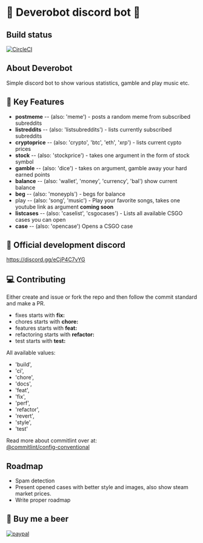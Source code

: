 # 🤖 Deverobot discord bot 🤖

## Build status
[![CircleCI](https://circleci.com/gh/kimmymonassar/DeveroBot.svg?style=shield)](https://github.com/kimmymonassar/DeveroBot)

## About Deverobot
Simple discord bot to show various statistics, gamble and play music etc.

## 🔑 Key Features
  - **postmeme** -- (also: 'meme') - posts a random meme from subscribed subreddits
  - **listreddits** -- (also: 'listsubreddits') - lists currently subscribed subreddits
  - **cryptoprice** -- (also: 'crypto', 'btc', 'eth', 'xrp') - lists current cypto prices
  - **stock** -- (also: 'stockprice') - takes one argument in the form of stock symbol 
  - **gamble** -- (also: 'dice') - takes on argument, gamble away your hard earned points
  - **balance** -- (also: 'wallet', 'money', 'currency', 'bal') show current balance
  - **beg** -- (also: 'moneypls') - begs for balance
  - play -- (also: 'song', 'music') - Play your favorite songs, takes one youtube link as argument **coming soon**
  - **listcases** -- (also: 'caselist', 'csgocases') - Lists all available CSGO cases you can open
  - **case** -- (also: 'opencase') Opens a CSGO case

## 🔗 Official development discord
https://discord.gg/eCjP4C7vYG

## 💻 Contributing
Either create and issue or fork the repo and then follow the commit standard and make a PR. 
 - fixes starts with **fix:**
 - chores starts with **chore:**
 - features starts with **feat:**
 - refactoring starts with **refactor:**
 - test starts with **test:**

All available values:
* 'build',  
* 'ci',  
* 'chore',  
* 'docs',  
* 'feat',  
* 'fix',  
* 'perf',  
* 'refactor',
* 'revert',
* 'style',
* 'test'

Read more about commitlint over at:  
[@commitlint/config-conventional](https://github.com/conventional-changelog/commitlint/tree/master/%40commitlint/config-conventional)

## Roadmap
* Spam detection
* Present opened cases with better style and images, also show steam market prices.
* Write proper roadmap

## 🍺 Buy me a beer
[![paypal](https://img.shields.io/static/v1?label=paypal&message=donate&color=success&logo=PayPal&style=for-the-badge)](https://paypal.me/deverobot)

